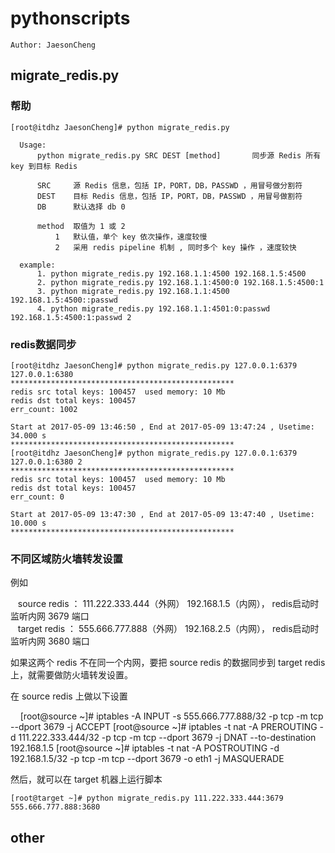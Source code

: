 # pythonscripts

    Author: JaesonCheng

## migrate_redis.py

### 帮助

    [root@itdhz JaesonCheng]# python migrate_redis.py

      Usage: 
          python migrate_redis.py SRC DEST [method]       同步源 Redis 所有 key 到目标 Redis 

          SRC     源 Redis 信息，包括 IP，PORT，DB，PASSWD ，用冒号做分割符
          DEST    目标 Redis 信息，包括 IP，PORT，DB，PASSWD ，用冒号做割符
          DB      默认选择 db 0
          
          method  取值为 1 或 2 
              1   默认值，单个 key 依次操作，速度较慢
              2   采用 redis pipeline 机制 , 同时多个 key 操作 ，速度较快
          
      example:
          1. python migrate_redis.py 192.168.1.1:4500 192.168.1.5:4500
          2. python migrate_redis.py 192.168.1.1:4500:0 192.168.1.5:4500:1
          3. python migrate_redis.py 192.168.1.1:4500 192.168.1.5:4500::passwd
          4. python migrate_redis.py 192.168.1.1:4501:0:passwd 192.168.1.5:4500:1:passwd 2

### redis数据同步

    [root@itdhz JaesonCheng]# python migrate_redis.py 127.0.0.1:6379 127.0.0.1:6380
    **************************************************
    redis src total keys: 100457  used memory: 10 Mb
    redis dst total keys: 100457 
    err_count: 1002 

    Start at 2017-05-09 13:46:50 , End at 2017-05-09 13:47:24 , Usetime: 34.000 s
    **************************************************
    [root@itdhz JaesonCheng]# python migrate_redis.py 127.0.0.1:6379 127.0.0.1:6380 2
    **************************************************
    redis src total keys: 100457  used memory: 10 Mb
    redis dst total keys: 100457 
    err_count: 0 

    Start at 2017-05-09 13:47:30 , End at 2017-05-09 13:47:40 , Usetime: 10.000 s
    **************************************************

### 不同区域防火墙转发设置

例如

    source redis ： 111.222.333.444（外网） 192.168.1.5（内网）， redis启动时监听内网 3679 端口  
    target redis ： 555.666.777.888（外网） 192.168.2.5（内网）， redis启动时监听内网 3680 端口  

如果这两个 redis 不在同一个内网，要把 source redis 的数据同步到 target redis 上，就需要做防火墙转发设置。  

在 source redis 上做以下设置
    
     [root@source ~]# iptables -A INPUT -s 555.666.777.888/32 -p tcp -m tcp --dport 3679 -j ACCEPT
     [root@source ~]# iptables -t nat -A PREROUTING -d 111.222.333.444/32 -p tcp -m tcp --dport 3679 -j DNAT --to-destination 192.168.1.5
     [root@source ~]# iptables -t nat -A POSTROUTING -d 192.168.1.5/32 -p tcp -m tcp --dport 3679 -o eth1 -j MASQUERADE
    
然后，就可以在 target 机器上运行脚本  

    [root@target ~]# python migrate_redis.py 111.222.333.444:3679 555.666.777.888:3680    

## other
